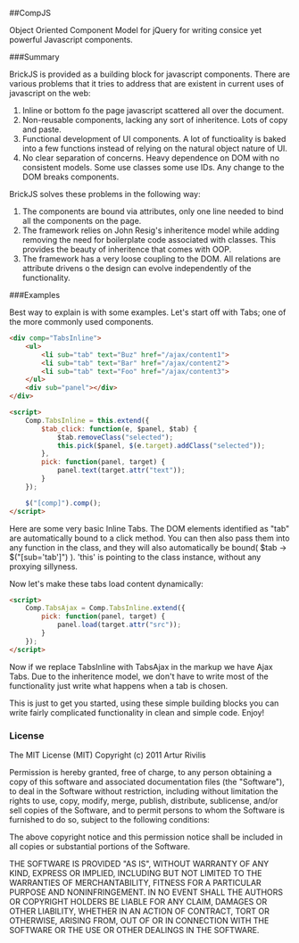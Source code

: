 ##CompJS

Object Oriented Component Model for jQuery for writing consice yet powerful
Javascript components.

###Summary

BrickJS is provided as a building block for javascript components. There are
various problems that it tries to address that are existent in current uses of
javascript on the web:

1. Inline or bottom fo the page javascript scattered all over the document.
2. Non-reusable components, lacking any sort of inheritence. Lots of copy 
and paste.
3. Functional development of UI components. A lot of functioality is baked
into a few functions instead of relying on the natural object nature of UI.
4. No clear separation of concerns. Heavy dependence on DOM with no consistent
models. Some use classes some use IDs. Any change to the DOM breaks components.

BrickJS solves these problems in the following way:

1. The components are bound via attributes, only one line needed to bind
all the components on the page.
2. The framework relies on John Resig's inheritence model while adding removing
the need for boilerplate code associated with classes. This provides the beauty
of inheritence that comes with OOP.
3. The framework has a very loose coupling to the DOM. All relations are 
attribute drivens o the design can evolve independently of the functionality.

###Examples

Best way to explain is with some examples. Let's start off with Tabs; one of
the more commonly used components. 

```html
<div comp="TabsInline">
	<ul>
		<li sub="tab" text="Buz" href="/ajax/content1">
		<li sub="tab" text="Bar" href="/ajax/content2">
		<li sub="tab" text="Foo" href="/ajax/content3">
	</ul>
	<div sub="panel"></div>
</div>
```
```html
<script>
	Comp.TabsInline = this.extend({
		$tab_click: function(e, $panel, $tab) {
			$tab.removeClass("selected");
			this.pick($panel, $(e.target).addClass("selected"));
		},
		pick: function(panel, target) {
			panel.text(target.attr("text"));
		}
	});

	$("[comp]").comp();
</script>
```

Here are some very basic Inline Tabs. The DOM elements identified as "tab" 
are automatically bound to a click method. You can then also pass them into
any function in the class, and they will also automatically be 
bound( $tab -> $("[sub='tab']") ). 'this' is pointing to the class instance,
without any proxying sillyness.

Now let's make these tabs load content dynamically:

```html
<script>
	Comp.TabsAjax = Comp.TabsInline.extend({
		pick: function(panel, target) {		
			panel.load(target.attr("src"));
		}
	});
</script>
```

Now if we replace TabsInline with TabsAjax in the markup we have Ajax Tabs.
Due to the inheritence model, we don't have to write most of the functionality
just write what happens when a tab is chosen. 

This is just to get you started, using these simple building blocks you can write
fairly complicated functionality in clean and simple code. Enjoy!

### License

The MIT License (MIT)
Copyright (c) 2011 Artur Rivilis

Permission is hereby granted, free of charge, to any person obtaining a copy of this software and associated documentation files (the "Software"), to deal in the Software without restriction, including without limitation the rights to use, copy, modify, merge, publish, distribute, sublicense, and/or sell copies of the Software, and to permit persons to whom the Software is furnished to do so, subject to the following conditions:

The above copyright notice and this permission notice shall be included in all copies or substantial portions of the Software.

THE SOFTWARE IS PROVIDED "AS IS", WITHOUT WARRANTY OF ANY KIND, EXPRESS OR IMPLIED, INCLUDING BUT NOT LIMITED TO THE WARRANTIES OF MERCHANTABILITY, FITNESS FOR A PARTICULAR PURPOSE AND NONINFRINGEMENT. IN NO EVENT SHALL THE AUTHORS OR COPYRIGHT HOLDERS BE LIABLE FOR ANY CLAIM, DAMAGES OR OTHER LIABILITY, WHETHER IN AN ACTION OF CONTRACT, TORT OR OTHERWISE, ARISING FROM, OUT OF OR IN CONNECTION WITH THE SOFTWARE OR THE USE OR OTHER DEALINGS IN THE SOFTWARE.